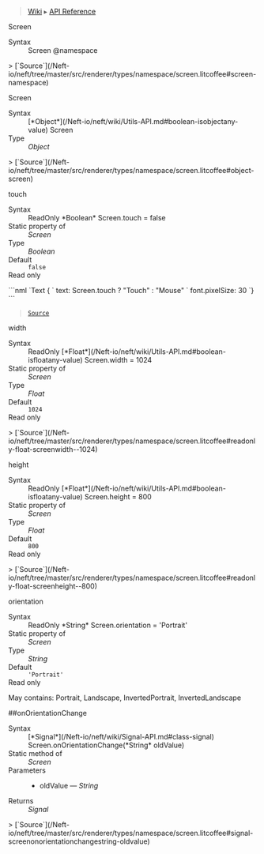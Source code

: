 > [Wiki](Home) ▸ [API Reference](API-Reference)

Screen
<dl><dt>Syntax</dt><dd>Screen @namespace</dd></dl>
> [`Source`](/Neft-io/neft/tree/master/src/renderer/types/namespace/screen.litcoffee#screen-namespace)

Screen
<dl><dt>Syntax</dt><dd>[*Object*](/Neft-io/neft/wiki/Utils-API.md#boolean-isobjectany-value) Screen</dd><dt>Type</dt><dd><i>Object</i></dd></dl>
> [`Source`](/Neft-io/neft/tree/master/src/renderer/types/namespace/screen.litcoffee#object-screen)

touch
<dl><dt>Syntax</dt><dd>ReadOnly *Boolean* Screen.touch = false</dd><dt>Static property of</dt><dd><i>Screen</i></dd><dt>Type</dt><dd><i>Boolean</i></dd><dt>Default</dt><dd><code>false</code></dd><dt>Read only</dt></dl>
```nml
`Text {
`   text: Screen.touch ? "Touch" : "Mouse"
`   font.pixelSize: 30
`}
```

> [`Source`](/Neft-io/neft/tree/master/src/renderer/types/namespace/screen.litcoffee#readonly-boolean-screentouch--false)

width
<dl><dt>Syntax</dt><dd>ReadOnly [*Float*](/Neft-io/neft/wiki/Utils-API.md#boolean-isfloatany-value) Screen.width = 1024</dd><dt>Static property of</dt><dd><i>Screen</i></dd><dt>Type</dt><dd><i>Float</i></dd><dt>Default</dt><dd><code>1024</code></dd><dt>Read only</dt></dl>
> [`Source`](/Neft-io/neft/tree/master/src/renderer/types/namespace/screen.litcoffee#readonly-float-screenwidth--1024)

height
<dl><dt>Syntax</dt><dd>ReadOnly [*Float*](/Neft-io/neft/wiki/Utils-API.md#boolean-isfloatany-value) Screen.height = 800</dd><dt>Static property of</dt><dd><i>Screen</i></dd><dt>Type</dt><dd><i>Float</i></dd><dt>Default</dt><dd><code>800</code></dd><dt>Read only</dt></dl>
> [`Source`](/Neft-io/neft/tree/master/src/renderer/types/namespace/screen.litcoffee#readonly-float-screenheight--800)

orientation
<dl><dt>Syntax</dt><dd>ReadOnly *String* Screen.orientation = 'Portrait'</dd><dt>Static property of</dt><dd><i>Screen</i></dd><dt>Type</dt><dd><i>String</i></dd><dt>Default</dt><dd><code>'Portrait'</code></dd><dt>Read only</dt></dl>
May contains: Portrait, Landscape, InvertedPortrait, InvertedLandscape

##onOrientationChange
<dl><dt>Syntax</dt><dd>[*Signal*](/Neft-io/neft/wiki/Signal-API.md#class-signal) Screen.onOrientationChange(*String* oldValue)</dd><dt>Static method of</dt><dd><i>Screen</i></dd><dt>Parameters</dt><dd><ul><li>oldValue — <i>String</i></li></ul></dd><dt>Returns</dt><dd><i>Signal</i></dd></dl>
> [`Source`](/Neft-io/neft/tree/master/src/renderer/types/namespace/screen.litcoffee#signal-screenonorientationchangestring-oldvalue)

